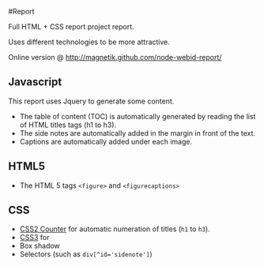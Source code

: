 #Report

Full HTML + CSS report project report.

Uses different technologies to be more attractive.

Online version @ http://magnetik.github.com/node-webid-report/

## Javascript 

This report uses Jquery to generate some content.

 * The table of content (TOC) is automatically generated by reading the list of HTML titles tags (h1 to h3).
 * The side notes are automatically added in the margin in front of the text.
 * Captions are automatically added under each image.
 
## HTML5
 * The HTML 5 tags `<figure>` and `<figurecaptions>`

## CSS

 * [CSS2 Counter][1] for automatic numeration of titles (`h1` to `h3`).
 * [CSS3][2] for 
  * Box shadow
  * Selectors (such as `div[^id='sidenote']`)


  [1]: http://www.w3.org/TR/CSS2/generate.html
  [2]: http://www.w3.org/TR/css3-background/